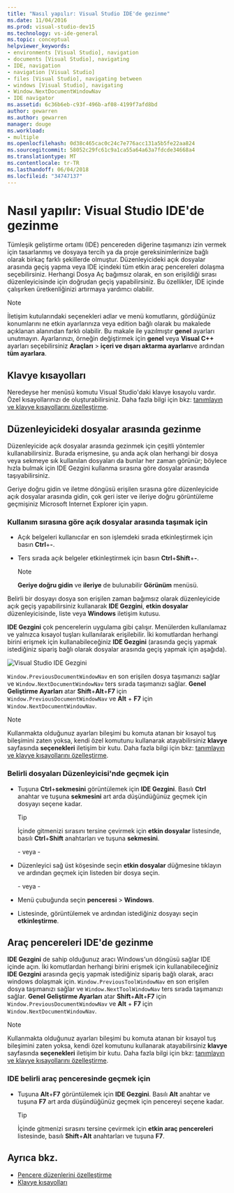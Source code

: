 ```yaml
---
title: "Nasıl yapılır: Visual Studio IDE'de gezinme"
ms.date: 11/04/2016
ms.prod: visual-studio-dev15
ms.technology: vs-ide-general
ms.topic: conceptual
helpviewer_keywords:
- environments [Visual Studio], navigation
- documents [Visual Studio], navigating
- IDE, navigation
- navigation [Visual Studio]
- files [Visual Studio], navigating between
- windows [Visual Studio], navigating
- Window.NextDocumentWindowNav
- IDE navigator
ms.assetid: 6c36b6eb-c93f-496b-af08-4199f7afd8bd
author: gewarren
ms.author: gewarren
manager: douge
ms.workload:
- multiple
ms.openlocfilehash: 0d38c465cac0c24c7e776acc131a5b5fe22aa824
ms.sourcegitcommit: 58052c29fc61c9a1ca55a64a63a7fdcde34668a4
ms.translationtype: MT
ms.contentlocale: tr-TR
ms.lasthandoff: 06/04/2018
ms.locfileid: "34747137"
---
```

# <a name="how-to-move-around-in-the-visual-studio-ide"></a>Nasıl yapılır: Visual Studio IDE'de gezinme

Tümleşik geliştirme ortamı (IDE) pencereden diğerine taşımanızı izin vermek için tasarlanmış ve dosyaya tercih ya da proje gereksinimlerinize bağlı olarak birkaç farklı şekillerde olmuştur. Düzenleyicideki açık dosyalar arasında geçiş yapma veya IDE içindeki tüm etkin araç pencereleri dolaşma seçebilirsiniz. Herhangi Dosya Aç bağımsız olarak, en son erişildiği sırası düzenleyicisinde için doğrudan geçiş yapabilirsiniz. Bu özellikler, IDE içinde çalışırken üretkenliğinizi artırmaya yardımcı olabilir.

> [!NOTE]
> İletişim kutularındaki seçenekleri adlar ve menü komutlarını, gördüğünüz konumlarını ne etkin ayarlarınıza veya edition bağlı olarak bu makalede açıklanan alanından farklı olabilir. Bu makale ile yazılmıştır **genel** ayarları unutmayın. Ayarlarınızı, örneğin değiştirmek için **genel** veya **Visual C++** ayarları seçebilirsiniz **Araçları** > **içeri ve dışarı aktarma ayarları**ve ardından **tüm ayarlara**.

## <a name="keyboard-shortcuts"></a>Klavye kısayolları

Neredeyse her menüsü komutu Visual Studio'daki klavye kısayolu vardır. Özel kısayollarınızı de oluşturabilirsiniz. Daha fazla bilgi için bkz: [tanımlayın ve klavye kısayollarını özelleştirme](../ide/identifying-and-customizing-keyboard-shortcuts-in-visual-studio.md).

## <a name="navigate-among-files-in-the-editor"></a>Düzenleyicideki dosyalar arasında gezinme

Düzenleyicide açık dosyalar arasında gezinmek için çeşitli yöntemler kullanabilirsiniz. Burada erişmesine, şu anda açık olan herhangi bir dosya veya sekmeye sık kullanılan dosyaları da bunlar her zaman görünür; böylece hızla bulmak için IDE Gezgini kullanma sırasına göre dosyalar arasında taşıyabilirsiniz.

Geriye doğru gidin ve iletme döngüsü erişilen sırasına göre düzenleyicide açık dosyalar arasında gidin, çok geri ister ve ileriye doğru görüntüleme geçmişiniz Microsoft Internet Explorer için yapın.

### <a name="to-move-through-open-files-in-order-of-use"></a>Kullanım sırasına göre açık dosyalar arasında taşımak için

-   Açık belgeleri kullanıcılar en son işlemdeki sırada etkinleştirmek için basın **Ctrl**+**-**.

-   Ters sırada açık belgeler etkinleştirmek için basın **Ctrl**+**Shift**+**-**.

    > [!NOTE]
    > **Geriye doğru gidin** ve **ileriye** de bulunabilir **Görünüm** menüsü.

Belirli bir dosyayı dosya son erişilen zaman bağımsız olarak düzenleyicide açık geçiş yapabilirsiniz kullanarak **IDE Gezgini**, **etkin dosyalar** düzenleyicisinde, liste veya **Windows** iletişim kutusu.

**IDE Gezgini** çok pencerelerin uygulama gibi çalışır. Menülerden kullanılamaz ve yalnızca kısayol tuşları kullanılarak erişilebilir. İki komutlardan herhangi birini erişmek için kullanabileceğiniz **IDE Gezgini** (arasında geçiş yapmak istediğiniz sipariş bağlı olarak dosyalar arasında geçiş yapmak için aşağıda).

![Visual Studio IDE Gezgini](../ide/media/vs2015_ide_navigator.png)

`Window.PreviousDocumentWindowNav` en son erişilen dosya taşımanızı sağlar ve `Window.NextDocumentWindowNav` ters sırada taşımanızı sağlar. **Genel Geliştirme Ayarları** atar **Shift**+**Alt**+**F7** için `Window.PreviousDocumentWindowNav` ve **Alt**  + **F7** için `Window.NextDocumentWindowNav`.

> [!NOTE]
> Kullanmakta olduğunuz ayarları bileşimi bu komuta atanan bir kısayol tuş bileşimini zaten yoksa, kendi özel komutunu kullanarak atayabilirsiniz **klavye** sayfasında **seçenekleri** iletişim bir kutu. Daha fazla bilgi için bkz: [tanımlayın ve klavye kısayollarını özelleştirme](../ide/identifying-and-customizing-keyboard-shortcuts-in-visual-studio.md).

### <a name="to-switch-to-specific-files-in-the-editor"></a>Belirli dosyaları Düzenleyicisi'nde geçmek için

-   Tuşuna **Ctrl**+**sekmesini** görüntülemek için **IDE Gezgini**. Basılı **Ctrl** anahtar ve tuşuna **sekmesini** art arda düşündüğünüz geçmek için dosyayı seçene kadar.

    > [!TIP]
    > İçinde gitmenizi sırasını tersine çevirmek için **etkin dosyalar** listesinde, basılı **Ctrl**+**Shift** anahtarları ve tuşuna **sekmesini**.

    \- veya -

-   Düzenleyici sağ üst köşesinde seçin **etkin dosyalar** düğmesine tıklayın ve ardından geçmek için listeden bir dosya seçin.

    \- veya -

-   Menü çubuğunda seçin **penceresi** > **Windows**.

-   Listesinde, görüntülemek ve ardından istediğiniz dosyayı seçin **etkinleştirme**.

## <a name="navigate-among-tool-windows-in-the-ide"></a>Araç pencereleri IDE'de gezinme

**IDE Gezgini** de sahip olduğunuz aracı Windows'un döngüsü sağlar IDE içinde açın. İki komutlardan herhangi birini erişmek için kullanabileceğiniz **IDE Gezgini** arasında geçiş yapmak istediğiniz sipariş bağlı olarak, aracı windows dolaşmak için. `Window.PreviousToolWindowNav` en son erişilen dosya taşımanızı sağlar ve `Window.NextToolWindowNav` ters sırada taşımanızı sağlar. **Genel Geliştirme Ayarları** atar **Shift**+**Alt**+**F7** için `Window.PreviousDocumentWindowNav` ve **Alt**  + **F7** için `Window.NextDocumentWindowNav`.

> [!NOTE]
> Kullanmakta olduğunuz ayarları bileşimi bu komuta atanan bir kısayol tuş bileşimini zaten yoksa, kendi özel komutunu kullanarak atayabilirsiniz **klavye** sayfasında **seçenekleri** iletişim bir kutu. Daha fazla bilgi için bkz: [tanımlayın ve klavye kısayollarını özelleştirme](../ide/identifying-and-customizing-keyboard-shortcuts-in-visual-studio.md).

### <a name="to-switch-to-a-specific-tool-window-in-the-ide"></a>IDE belirli araç penceresinde geçmek için

-   Tuşuna **Alt**+**F7** görüntülemek için **IDE Gezgini**. Basılı **Alt** anahtar ve tuşuna **F7** art arda düşündüğünüz geçmek için pencereyi seçene kadar.

    > [!TIP]
    > İçinde gitmenizi sırasını tersine çevirmek için **etkin araç pencereleri** listesinde, basılı **Shift**+**Alt** anahtarları ve tuşuna **F7**.

## <a name="see-also"></a>Ayrıca bkz.

- [Pencere düzenlerini özelleştirme](../ide/customizing-window-layouts-in-visual-studio.md)
- [Klavye kısayolları](../ide/default-keyboard-shortcuts-in-visual-studio.md)